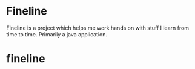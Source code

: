# Fineline

Fineline is a project which helps me work hands on with stuff I learn from time to time. Primarily a java application.

# fineline
